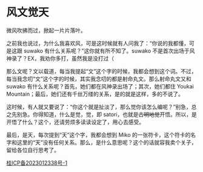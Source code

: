 # 风文觉天

微风吹拂而过，掀起一片片落叶。

之前我也说过，为什么我喜欢风，可是这时候就有人问我了：“你说的我都懂，可是这跟 suwako 有什么关系呢？”这你就有所不知了。suwako 不是首次出场于风神录了？EX，我劝你多打，虽然我是没打过（

那么文呢？文以载道，每当我提起“文”这个字的时候，我都会想到这个词。不过，每当我念叨“文”这个字的时候，其实我念叨的都是射命丸文。那么射命丸文又和 suwako 有什么关系呢？首先，她们都在风神录出场了；其次，她们都住 Youkai Mountain；最后，她们还有千丝万缕的关系，是的就是这样，多的不说了。

这时候，有人就又要说了：“你这个就是扯淡了，那么觉你该怎么编呢？”别急，总之先别急。你得知道，什么是觉，觉，即 satori，也就是~~古明地觉~~开悟。所以，是开悟了什么？这个，还请劳烦多读读设定了，用心去感受。

最后，是天，每次提到“天”这个字，我都会想到 Miko 的一张符卡，这个符卡的名字和这里的“天”没有任何关系。那么，是什么意思呢？这个的话就容我卖个关子，留给各位自行思考了。

[桂ICP备2023012338号-1](https://beian.miit.gov.cn/)
